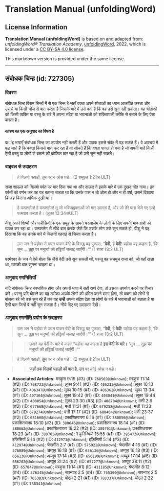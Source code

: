 # Translation Manual (unfoldingWord)

## License Information

**Translation Manual (unfoldingWord)** is based on and adapted from: _unfoldingWord® Translation Academy_, [unfoldingWord](https://unfoldingword.org/utw), 2022, which is licensed under a [CC BY-SA 4.0 license](https://creativecommons.org/licenses/by-sa/4.0/legalcode.en).

This markdown version is provided under the same license.



--------------------------------

## संबोधक चिन्ह (id: 727305)

### विवरण

संबोधक चिन्ह विराम चिन्हों में से एक चिन्ह है जहाँ वक्ता अपने श्रोताओं का ध्यान आकर्षित करता और उससे या किसी चीज से बात करता है जिसके बारे में उसे पता है कि वह उसे सुन नही सकता। वह श्रोताओं को किसी व्यक्ति या वस्तु के बारे में अपना संदेश या भावनाओं को शक्तिशाली तरीके से बताने के लिए ऐसा करता है।

#### कारण यह एक अनुवाद का विषय है

कर्इ भाषाएँ संबोधक चिन्ह का उपयोग नही करती हैं और पाठक इससे संदेह में पड़ सकते हैं। वे आश्चर्य में पड़ जाते हैं कि वक्ता किससे बात कर रहा है या सोचते हैं कि वक्ता पागल हो गया है जो अपनी बातें किसी ऐसी वस्तु या लोगों से बताने की कोशिश कर रहा है जो उसे सुन नही सकते।

### बाइबल से उदाहरण

> हे गिलबो पहाड़ों, तुम पर न ओस पड़े। (2 शमूएल 1∶21अ ULT)

राजा शाऊल को गिलबो पर्वत पर मार दिया गया था और दाऊद ने इसके बारे में एक दुखद गीत गाया। इन पर्वतों को वर्णन कर वह यह बताना चाहता था कि उनके पास न तो ओस हो और न ही वर्षा, उसने दिखाया कि वह कितना अधिक दुखी था।

> हे यरूशलेम! हे यरूशलेम! तू जो भविष्यद्वक्ताओं को मार डालता है, और जो तेरे पास भेजे गए उन्हें पत्थराव करता है। (लूका 13:34अULT)

यीशु अपने शिष्यों और फरीसियों के एक समूह के सामने यरूशलेम के लोगों के लिए अपनी भावनाओं को व्यक्त कर रहा था। यरूशलेम से सीधे बात करके जैसे कि उसके लोग उसे सुन सकते हो, यीशु ने यह दिखाया कि वह उनके बारे में कितनी गहराई से चिन्ता करता है।

> उस जन ने यहोवा से वचन पाकर वेदी के विरुद्ध यह पुकारा, “**वेदी**, हे **वेदी**! यहोवा यह कहता है, ‘कि सुन … तुझ पर मनुष्यों की हड्डियाँ जलाई जाएँगी।’” (1 राजा 13:2 ULT)

परमेश्वर के जन ने ऐसे बोला कि जैसे वेदी उसे सुन सकती थी, परन्तु वह सचमुच राजा को, जो वहाँ खड़ा था, उसकी बात सुनना चाहता था।

### अनुवाद रणनितियाँ

यदि संबोधक चिन्ह स्वभाविक होगा और अपनी भाषा में सही अर्थ देगा, तो इसका उपयोग करने पर विचार करें। परन्तु यदि बोलने का यह तरीका आपके लोगों को भ्रमित करने वाला होगा, तो वक्ता को लोगों से बोलता रहे जो उसे सुन रहे हैं जब वह **उन्हें** अपना संदेश देता या लोगों के बारे में भावनाओं को बताता है या ऐसी बात जिन्हें वे नहीं सुन सकता है। नीचे दिए गए उदाहरण देखें।

### अनुवाद रणनीति प्रयोग के उदाहरण

> उस जन ने यहोवा से वचन पाकर वेदी के विरुद्ध यह पुकारा, “**वेदी**, हे **वेदी**! यहोवा यह कहता है, ‘कि सुन … तुझ पर मनुष्यों की हड्डियाँ जलाई जाएँगी।’” (1 राजा 13:2 ULT)

> > उसने यह वेदी के बारे में कहा∶ “यहोवा यह कहता है **इस वेदी के बारे।** ‘सुन … तुझ **पर** मनुष्यों की हड्डियाँ जलाई जाएँगी।’”

> हे गिलबो पहाड़ों, **तुम** पर न ओस पड़े। (2 शमूएल 1∶21अ ULT)

> > **जहाँ तक गिलबो पहाड़ों की बात है**, **उन** पर कोई ओस न पड़े।

* **Associated Articles:** मरकुस 9:19 (#3) (ID: `768502@Unknown`); मरकुस 11:14 (#2) (ID: `768723@Unknown`); लूका 9:41 (#2) (ID: `406233@Unknown`); लूका 10:13 (#1) (ID: `406347@Unknown`); लूका 10:15 (#1) (ID: `406362@Unknown`); लूका 13:34 (#1) (ID: `407104@Unknown`); लूका 19:42 (#1) (ID: `408041@Unknown`); लूका 19:44 (#2) (ID: `408054@Unknown`); लूका 23:30 (#3) (ID: `408784@Unknown`); मत्ती 2:6 (#2) (ID: `677668@Unknown`); मत्ती 11:21 (#1) (ID: `679258@Unknown`); मत्ती 11:23 (#1) (ID: `679274@Unknown`); मत्ती 17:17 (#2) (ID: `680464@Unknown`); मत्ती 23:37 (#2) (ID: `681660@Unknown`); प्रकाशितवाक्य 6:16 (#1) (ID: `380056@Unknown`); प्रकाशितवाक्य 18:10 (#3) (ID: `380646@Unknown`); प्रकाशितवाक्य 18:14 (#1) (ID: `380662@Unknown`); प्रकाशितवाक्य 18:22 (#2) (ID: `380701@Unknown`); प्रकाशितवाक्य 18:23 (#1) (ID: `380705@Unknown`); 1 कुरिन्थियों 15:55 (#1) (ID: `395473@Unknown`); इफिसियों 5:14 (#2) (ID: `412973@Unknown`); इफिसियों 5:14 (#3) (ID: `412974@Unknown`); श्रेष्ठगीत 2:7 (#1) (ID: `575922@Unknown`); श्रेष्ठगीत 4:16 (#1) (ID: `576089@Unknown`); अय्यूब 16:18 (#1) (ID: `656136@Unknown`); अय्यूब 16:18 (#3) (ID: `656138@Unknown`); अय्यूब 17:14 (#3) (ID: `656199@Unknown`); अय्यूब 17:14 (#6) (ID: `656202@Unknown`); अय्यूब 31:24 (#2) (ID: `657277@Unknown`); अय्यूब 38:11 (#2) (ID: `657847@Unknown`); मरकुस 11:14 (#1) (ID: `411185@Unknown`); श्रेष्ठगीत 8:12 (#4) (ID: `576345@Unknown`); सपन्याह 2:5 (#4) (ID: `765390@Unknown`); सपन्याह 2:5 (#7) (ID: `765393@Unknown`); योएल 2:21 (#1) (ID: `788337@Unknown`); योएल 2:22 (#1) (ID: `788341@Unknown`)

